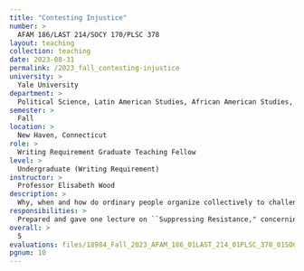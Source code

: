 ```yaml
---
title: "Contesting Injustice"
number: >
  AFAM 186/LAST 214/SOCY 170/PLSC 378
layout: teaching
collection: teaching
date: 2023-08-31
permalink: /2023_fall_contesting-injustice
university: >
  Yale University
department: >
  Political Science, Latin American Studies, African American Studies, Sociology
semester: >
  Fall
location: >
  New Haven, Connecticut
role: >
  Writing Requirement Graduate Teaching Fellow
level: >
  Undergraduate (Writing Requirement)
instructor: >
  Professor Elisabeth Wood
description: >
  Why, when and how do ordinary people organize collectively to challenge political, social and economic injustice? We will analyze the conditions that lead ordinary people to organize to contest injustice, the various tactics and strategies of mobilization, the moral, political, and strategic dilemmas that activists face, and the conditions for success in altering the norms and institutions that sustain injustice. We will explore theoretical approaches to understanding mobilization against injustice, including those centered on self-interest, moral outrage, social preferences, social networks, political opportunity, and movement culture. Films that document the experience of injustice as well as the process of mobilization are an integral part of the course. Our focus will be on mobilization in both the US and international settings.
responsibilities: >
  Prepared and gave one lecture on ``Suppressing Resistance," concerning state strategies of repression (slides available upon request). Teach sections and host office hours, grade all assignments and exams, answer student questions. This was a [Writing Requirement (WR)](https://poorvucenter.yale.edu/writing/undergraduate-writing/wr-requirement) class at Yale, meaning extra writing instruction is required by teaching fellows, who underwent five weeks of coursework devoted to teaching writing. 
overall: >
  5
evaluations: files/18984_Fall_2023_AFAM_186_01LAST_214_01PLSC_378_01SOCY_170_01-Contesting_Injustice.pdf#page=10
pgnum: 10
---
```


